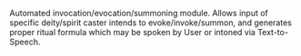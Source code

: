 Automated invocation/evocation/summoning module. Allows input of specific deity/spirit caster intends to evoke/invoke/summon, and generates proper ritual formula which may be spoken by User or intoned via Text-to-Speech.
